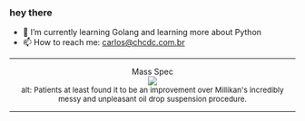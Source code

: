 ### hey there 

- :seedling: I’m currently learning Golang and learning more about Python
- :mailbox: How to reach me: carlos@chcdc.com.br


---


<!-- xkcd -->
<p align="center">Mass Spec</br><img src=https://imgs.xkcd.com/comics/mass_spec.png></br><font size =2>alt: Patients at least found it to be an improvement over Millikan's incredibly messy and unpleasant oil drop suspension procedure.</br></font></p></table></p> 


<!-- xkcd -->
---
